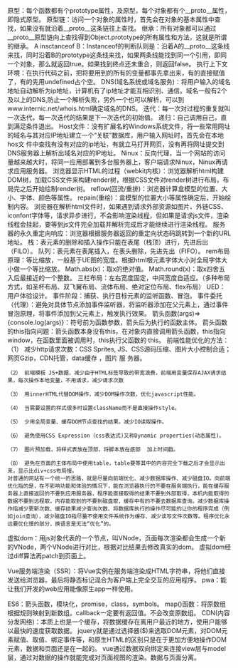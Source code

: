 原型：每个函数都有个prototype属性，及原型，每个对象都有个__proto__属性，即隐式原型。
原型链：访问一个对象的属性时，首先会在对象的基本属性中查找，如果没有就沿着__proto__这条链往上查找。
继承：所有对象都可以通过__proto__原型链向上查找得到Object.prototype的所有属性和方法，这就是所谓的继承。
A insctanceof B：Instanceof的判断队则是：沿着A的__proto__这条线来找，同时沿着B的prototype这条线来找，如果两条线能找到同一个引用，即同一个对象，那么就返回true。如果找到终点还未重合，则返回false。
执行上下文环境：在执行代码之前，把将要用到的所有的变量都事先拿出来，有的直接赋值了，有的先用undefined占个空。
DNS(域名系统或域名服务)：将用户输入的域名地址自动解析为ip地址，计算机有了ip地址才能互相识别、通信。域名一般有2个及以上的DNS,防止一个解析失败，另外一个也可以解析，可以到www.internic.net/whois.html确定域名的DNS。
迭代：每一次对过程的重复就叫一次迭代，每一次迭代的结果是下一次迭代的初始值。
递归：自己调用自己，直到满足条件退出。
Host文件：没有扩展名的Windows系统文件，将一些常用网址的域名与其对应IP地址建立一个“关联”数据库，用户输入网址时，首先会在本地hos文           件中查找有没有对应的ip地址，有就立马打开网页，没有再将网址提交到DNS服务器上解析出域名对应的IP地址。
Ninux：反向代理，当一个网站的访问量越来越大时，将同一应用部署到多台服务器上，客户端请求Ninux，Ninux再请求应用服务器。
浏览器显示HTML的过程（webkit内核）：浏览器解析html构建DOM树，加载CSS文件来构建render树，根据CSS文件对render树进行布局，布局完之后开始绘制render树。
reflow(回流/重排)：浏览器计算盒模型的位置、大小、字体、颜色等属性。
repain(重绘)：盒模型的位置大小等属性确定后，开始绘制内容。
浏览器在解析html文件时，如果遇到请求外部资源如图片、外链CSS、iconfont字体等，请求异步进行，不会影响渲染线程，但如果是请求js文件，渲染线程会挂起，要等到js文件完全加载并解析完成后才能继续进行渲染线程。
服务器的永久重定向响应：浏览器根据服务器返回的重定向状态码跳转到一个新的URL地址。
栈：表元素的删除和插入操作只能在表尾（栈顶）进行，先进后出（FILO）。
队列：表元素在表尾插入，在表头删除，先进先出（FIFO）。
rem布局原理：等比缩放，一般基于UE图的宽度。根据html根元素字体大小对全局字体大小做一个等比缩放。
Math.abs(x)：取x的绝对值。
Math.round(x)：取x四舍五入后最接近的一个整数。
三栏布局：左右宽度固定，中间宽度自适应。（多种布局方式，如圣杯布局、双飞翼布局、流体布局、绝对定位布局、flex布局）
UED：用户体验设计。
事件阶段：捕获、执行目标元素的监听函数、冒泡。
事件委托（代理）：避免对具体节点添加事件监听器，将监听器添加在父元素上，通过事件冒泡原理，将事件添加到父元素上，触发执行效果。
箭头函数(args)=>{console.log(args)}：符号前为函数参数，箭头后为执行的函数主体。
箭头函数的this指向问题：箭头函数本身没有this，在对象内直接调用箭头函数，this指向window，在函数里面被调用时，this执行父函数的                           this。
前端性能优化的方法：（1） 减少http请求次数：CSS Sprites, JS、CSS源码压缩、图片大小控制合适；网页Gzip，CDN托管，data缓存 ，图片                          服
务器。

    （2） 前端模板 JS+数据，减少由于HTML标签导致的带宽浪费，前端用变量保存AJAX请求结果，每次操作本地变量，不用请求，减少请求次数

    （3） 用innerHTML代替DOM操作，减少DOM操作次数，优化javascript性能。

    （4） 当需要设置的样式很多时设置className而不是直接操作style。

    （5） 少用全局变量、缓存DOM节点查找的结果。减少IO读取操作。

    （6） 避免使用CSS Expression（css表达式)又称Dynamic properties(动态属性)。

    （7） 图片预加载，将样式表放在顶部，将脚本放在底部  加上时间戳。

    （8） 避免在页面的主体布局中使用table，table要等其中的内容完全下载之后才会显示出来，显示比div+css布局慢。
    对普通的网站有一个统一的思路，就是尽量向前端优化、减少数据库操作、减少磁盘IO。向前端优化指的是，在不影响功能和体验的情况下，能在浏览器执行的不要在服务端执行，能在缓存服务器上直接返回的不要到应用服务器，程序能直接取得的结果不要到外部取得，本机内能取得的数据不要到远程取，内存能取到的不要到磁盘取，缓存中有的不要去数据库查询。减少数据库操作指减少更新次数、缓存结果减少查询次数、将数据库执行的操作尽可能的让你的程序完成（例如join查询），减少磁盘IO指尽量不使用文件系统作为缓存、减少读写文件次数等。程序优化永远要优化慢的部分，换语言是无法“优化”的。

虚拟dom：用js对象代表的一个节点，叫VNode，页面每次渲染都会生成一个新的VNode，两个VNode进行对比，根据对比结果去修改真实的dom。
虚拟dom经过diff算法再patch到页面上。

Vue服务端渲染（SSR）：将Vue实例在服务端渲染成HTML字符串，将他们直接发送给浏览器，最后将静态标记混合为客户端上完全交互的应用程序。
pwa：能让我们开发的web应用能像原生app一样使用。

ES6：箭头函数，模块化，promise，class，symbols。
map()函数：将原数组根据规则映射到新数组。callback一定要有返回值。不会改变原数组。
CDN(内容分发网络)：本质上也是一个缓存，将数据缓存在离用户最近的地方，使用户能够以最快的速度获取数据。
jquery就是通过选择器($)来选取DOM元素，对DOM元素赋值、取值、绑定事件等，和原生HTML的区别只是在于更加方便地操作DOM元素，数据和页面还是在一起的。
vue通过数据双向绑定来连接view层与model层，通过对数据的操作就能完成对页面视图的渲染。数据与页面分离。
